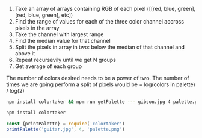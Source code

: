 1. Take an array of arrays containing RGB of each pixel ([[red, blue, green], [red, blue, green], etc])
2. Find the range of values for each of the three color channel accross pixels in the array
3. Take the channel with largest range
4. Find the median value for that channel
5. Split the pixels in array in two: below the median of that channel and above it
6. Repeat recursevily until we get N groups
7. Get average of each group

The number of colors desired needs to be a power of two. The number of times we are going perform a split of pixels would be = log(colors in palette) / log(2)

```bash
npm install colortaker && npm run getPalette --- gibson.jpg 4 palette.png
```

```bash
npm install colortaker
```
```javascript
const {printPalette} = require('colortaker')
printPalette('guitar.jpg', 4, 'palette.png')
```